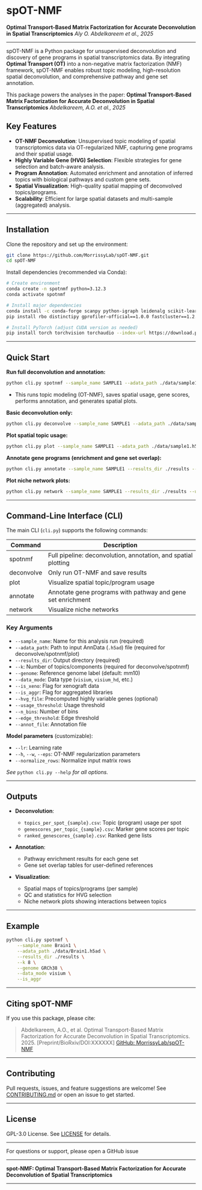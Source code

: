 # spOT-NMF

**Optimal Transport-Based Matrix Factorization for Accurate Deconvolution in Spatial Transcriptomics**
*Aly O. Abdelkareem et al., 2025*

---

spOT-NMF is a Python package for unsupervised deconvolution and discovery of gene programs in spatial transcriptomics data. By integrating **Optimal Transport (OT)** into a non-negative matrix factorization (NMF) framework, spOT-NMF enables robust topic modeling, high-resolution spatial deconvolution, and comprehensive pathway and gene set annotation.

This package powers the analyses in the paper:
**Optimal Transport-Based Matrix Factorization for Accurate Deconvolution in Spatial Transcriptomics**
*Abdelkareem, A.O. et al., 2025*

## Key Features

* **OT-NMF Deconvolution**: Unsupervised topic modeling of spatial transcriptomics data via OT-regularized NMF, capturing gene programs and their spatial usage.
* **Highly Variable Gene (HVG) Selection**: Flexible strategies for gene selection and batch-aware analysis.
* **Program Annotation**: Automated enrichment and annotation of inferred topics with biological pathways and custom gene sets.
* **Spatial Visualization**: High-quality spatial mapping of deconvolved topics/programs.
* **Scalability**: Efficient for large spatial datasets and multi-sample (aggregated) analysis.

---

## Installation

Clone the repository and set up the environment:

```bash
git clone https://github.com/MorrissyLab/spOT-NMF.git
cd spOT-NMF
```

Install dependencies (recommended via Conda):

```bash
# Create environment
conda create -n spotnmf python=3.12.3
conda activate spotnmf

# Install major dependencies
conda install -c conda-forge scanpy python-igraph leidenalg scikit-learn statsmodels pandas pygam scipy=1.12 adjusttext
pip install rbo distinctipy gprofiler-official==1.0.0 fastcluster==1.2.6

# Install PyTorch (adjust CUDA version as needed)
pip install torch torchvision torchaudio --index-url https://download.pytorch.org/whl/cu118
```

---

## Quick Start

**Run full deconvolution and annotation:**

```bash
python cli.py spotnmf --sample_name SAMPLE1 --adata_path ./data/sample1.h5ad --results_dir ./results --k 5
```

* This runs topic modeling (OT-NMF), saves spatial usage, gene scores, performs annotation, and generates spatial plots.

**Basic deconvolution only:**

```bash
python cli.py deconvolve --sample_name SAMPLE1 --adata_path ./data/sample1.h5ad --results_dir ./results --k 5
```

**Plot spatial topic usage:**

```bash
python cli.py plot --sample_name SAMPLE1 --adata_path ./data/sample1.h5ad --results_dir ./results
```

**Annotate gene programs (enrichment and gene set overlap):**

```bash
python cli.py annotate --sample_name SAMPLE1 --results_dir ./results --genome GRCh38
```

**Plot niche network plots:**

```bash
python cli.py network --sample_name SAMPLE1 --results_dir ./results --usage_threshold 0 --n_bins 1000 --edge_threshold 0.199
```

---

## Command-Line Interface (CLI)

The main CLI (`cli.py`) supports the following commands:

| Command      | Description                                                    |
| ------------ | -------------------------------------------------------------- |
| spotnmf      | Full pipeline: deconvolution, annotation, and spatial plotting |
| deconvolve   | Only run OT-NMF and save results                               |
| plot         | Visualize spatial topic/program usage                          |
| annotate     | Annotate gene programs with pathway and gene set enrichment    |
| network      | Visualize niche networks                                       |

### Key Arguments

* `--sample_name`: Name for this analysis run (required)
* `--adata_path`: Path to input AnnData (`.h5ad`) file (required for deconvolve/spotnmf/plot)
* `--results_dir`: Output directory (required)
* `--k`: Number of topics/components (required for deconvolve/spotnmf)
* `--genome`: Reference genome label (default: mm10)
* `--data_mode`: Data type (`visium`, `visium_hd`, etc.)
* `--is_xeno`: Flag for xenograft data
* `--is_aggr`: Flag for aggregated libraries
* `--hvg_file`: Precomputed highly variable genes (optional)
* `--usage_threshold`: Usage threshold
* `--n_bins`: Number of bins
* `--edge_threshold`: Edge threshold
* `--annot_file`: Annotation file

**Model parameters** (customizable):

* `--lr`: Learning rate
* `--h`, `--w`, `--eps`: OT-NMF regularization parameters
* `--normalize_rows`: Normalize input matrix rows

*See* `python cli.py --help` *for all options.*

---

## Outputs

* **Deconvolution**:

  * `topics_per_spot_{sample}.csv`: Topic (program) usage per spot
  * `genescores_per_topic_{sample}.csv`: Marker gene scores per topic
  * `ranked_genescores_{sample}.csv`: Ranked gene lists

* **Annotation**:

  * Pathway enrichment results for each gene set
  * Gene set overlap tables for user-defined references

* **Visualization**:

  * Spatial maps of topics/programs (per sample)
  * QC and statistics for HVG selection
  * Niche network plots showing interactions between topics

---

## Example

```bash
python cli.py spotnmf \
    --sample_name Brain1 \
    --adata_path ./data/Brain1.h5ad \
    --results_dir ./results \
    --k 8 \
    --genome GRCh38 \
    --data_mode visium \
    --is_aggr
```

---

## Citing spOT-NMF

If you use this package, please cite:

> Abdelkareem, A.O., et al. Optimal Transport-Based Matrix Factorization for Accurate Deconvolution in Spatial Transcriptomics. 2025. \[Preprint/BioRxiv/DOI\:XXXXXX]
> [GitHub: MorrissyLab/spOT-NMF](https://github.com/MorrissyLab/spOT-NMF)

---

## Contributing

Pull requests, issues, and feature suggestions are welcome!
See [CONTRIBUTING.md](./CONTRIBUTING.md) or open an issue to get started.

---

## License

GPL-3.0 License. See [LICENSE](./LICENSE) for details.

---

For questions or support, please open a GitHub issue

---

**spot-NMF: Optimal Transport-Based Matrix Factorization for Accurate Deconvolution of Spatial Transcriptomics**

---
